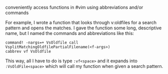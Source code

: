 conveniently access functions in #vim using abbreviations and/or commands

For example, I wrote a function that looks through v:oldfiles for a search
pattern and opens the matches.  I gave the function some long, descriptive name,
but I named the commands and abbreviations like this:

```
command! -nargs=+ VsOldfile call VsplitMatchingOldfilePartialFilename(<f-args>)
cabbrev vf VsOldfile
```

This way, all I have to do is type `:vf<space>` and it expands into
`:VsOldFile<space>` which will call my function when given a search pattern.

